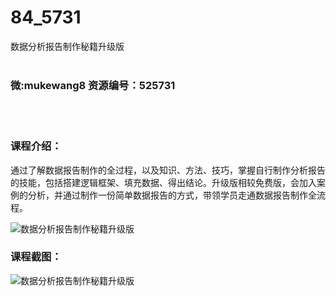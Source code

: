 # 84_5731
数据分析报告制作秘籍升级版
<br/></br>
<h3>微:mukewang8 资源编号：525731</h3>
<br/></br>
<h3>课程介绍：</h3>
<p>通过了解数据报告制作的全过程，以及知识、方法、技巧，掌握自行制作分析报告的技能，包括搭建逻辑框架、填充数据、得出结论。升级版相较免费版，会加入案例的分析，并通过制作一份简单数据报告的方式，带领学员走通数据报告制作全流程。</p>
<p><img src="https://www.ko996.com/wp-content/uploads/img/2019/07/1-51-300x169.png" alt="数据分析报告制作秘籍升级版"></p>
<h3>课程截图：</h3>
<p><img src="https://www.ko996.com/wp-content/uploads/img/2019/07/2-40.png" alt="数据分析报告制作秘籍升级版"></p>
<p>&nbsp;</p>
